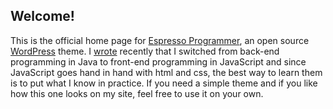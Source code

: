 ## Welcome!

This is the official home page for [Espresso Programmer][espressoprogrammer-wp-theme], an open source [WordPress][wp-org] theme. I [wrote][javascript-closures-java-programmers] recently that I switched from back-end programming in Java to front-end programming in JavaScript and since JavaScript goes hand in hand with html and css, the best way to learn them is to put what I know in practice. If you need a simple theme and if you like how this one looks on my site, feel free to use it on your own.

[espressoprogrammer-wp-theme]: https://github.com/vasileboris/espressoprogrammer-wp-theme
[wp-org]: https://wordpress.org/
[javascript-closures-java-programmers]: https://espressoprogrammer.com/javascript-closures-java-programmers/